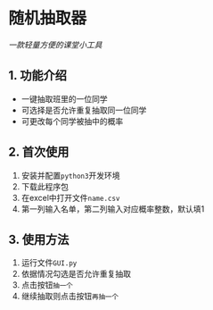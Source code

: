 # 随机抽取器

*一款轻量方便的课堂小工具*

## **1. 功能介绍**

  - 一键抽取班里的一位同学
  - 可选择是否允许重复抽取同一位同学
  - 可更改每个同学被抽中的概率

## **2. 首次使用**

1. 安装并配置`python3`开发环境
1. 下载此程序包
1. 在excel中打开文件`name.csv`
1. 第一列输入名单，第二列输入对应概率整数，默认填1

## **3. 使用方法**

1. 运行文件`GUI.py`
1. 依据情况勾选是否允许重复抽取
1. 点击按钮`抽一个`
1. 继续抽取则点击按钮`再抽一个`

